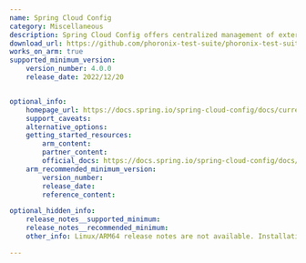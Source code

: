```yaml
---
name: Spring Cloud Config
category: Miscellaneous
description: Spring Cloud Config offers centralized management of external configurations for distributed applications. It handles both server and client-side settings, allowing apps to pull configurations from sources like Git repositories or databases.
download_url: https://github.com/phoronix-test-suite/phoronix-test-suite/releases
works_on_arm: true
supported_minimum_version:
    version_number: 4.0.0
    release_date: 2022/12/20


optional_info:
    homepage_url: https://docs.spring.io/spring-cloud-config/docs/current/reference/html/
    support_caveats:
    alternative_options:
    getting_started_resources:
        arm_content: 
        partner_content: 
        official_docs: https://docs.spring.io/spring-cloud-config/docs/current/reference/html/#_quick_start
    arm_recommended_minimum_version:
        version_number:
        release_date:
        reference_content: 

optional_hidden_info:
    release_notes__supported_minimum: 
    release_notes__recommended_minimum:
    other_info: Linux/ARM64 release notes are not available. Installation and testing are done using tar archive [4.0.0](https://github.com/spring-cloud/spring-cloud-config/releases/tag/v4.0.0), along with java-17. 

---
```


